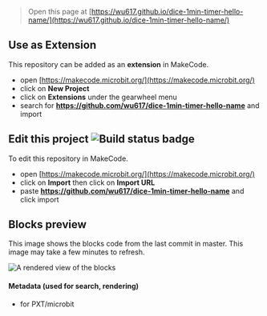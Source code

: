 
> Open this page at [https://wu617.github.io/dice-1min-timer-hello-name/](https://wu617.github.io/dice-1min-timer-hello-name/)

## Use as Extension

This repository can be added as an **extension** in MakeCode.

* open [https://makecode.microbit.org/](https://makecode.microbit.org/)
* click on **New Project**
* click on **Extensions** under the gearwheel menu
* search for **https://github.com/wu617/dice-1min-timer-hello-name** and import

## Edit this project ![Build status badge](https://github.com/wu617/dice-1min-timer-hello-name/workflows/MakeCode/badge.svg)

To edit this repository in MakeCode.

* open [https://makecode.microbit.org/](https://makecode.microbit.org/)
* click on **Import** then click on **Import URL**
* paste **https://github.com/wu617/dice-1min-timer-hello-name** and click import

## Blocks preview

This image shows the blocks code from the last commit in master.
This image may take a few minutes to refresh.

![A rendered view of the blocks](https://github.com/wu617/dice-1min-timer-hello-name/raw/master/.github/makecode/blocks.png)

#### Metadata (used for search, rendering)

* for PXT/microbit
<script src="https://makecode.com/gh-pages-embed.js"></script><script>makeCodeRender("{{ site.makecode.home_url }}", "{{ site.github.owner_name }}/{{ site.github.repository_name }}");</script>
